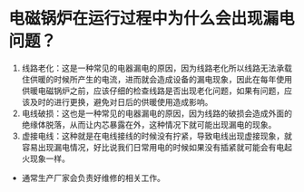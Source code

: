 # 电磁锅炉在运行过程中为什么会出现漏电问题？
1. 线路老化：这是一种常见的电器漏电的原因，因为线路老化所以线路无法承载住供暖的时候所产生的电流，进而就会造成设备的漏电现象，因此在每年使用供暖电磁锅炉之前，应该仔细的检查线路是否出现老化问题，如果有问题，应该及时的进行更换，避免对日后的供暖使用造成影响。
2. 电线破损：这也是一种常见的电器漏电的原因，因为线路的破损会造成外面的绝缘体脱落，从而让内芯暴露在外，这种情况下就可能出现漏电的现象。
3. 虚接电线：这种就是在电线接线的时候没有拧紧，导致电线出现虚接现象，就容易出现漏电情况，好比说我们日常用电的时候如果没有插紧就可能会有电起火现象一样。
- 通常生产厂家会负责好维修的相关工作。
